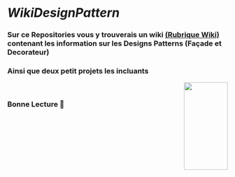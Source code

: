 <h1> <i> WikiDesignPattern </i></h1>

<h3> Sur ce Repositories vous y trouverais un wiki <a href="https://github.com/Wiki-design-pattern/WikiDesignPattern/wiki">(Rubrique Wiki)</a> contenant les information sur les Designs Patterns (Façade et Decorateur)</h3>
<h3>Ainsi que deux petit projets les incluants</h3>
<img  src="https://upload.wikimedia.org/wikipedia/fr/thumb/2/2e/Java_Logo.svg/550px-Java_Logo.svg.png" style="width:100px;height:200px;" ALIGN=RIGHT
   >
<br>
<h3>Bonne Lecture 📖</h3>
